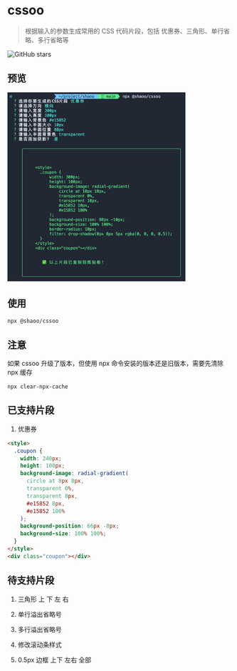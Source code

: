 # cssoo

> 根据输入的参数生成常用的 CSS 代码片段，包括 优惠券、三角形、单行省略、多行省略等

![GitHub stars](https://img.shields.io/node/v/%40shaoo%2Fcssoo?style=for-the-badge)
&nbsp;

## 预览

<img src="./docs/preview.png" width="400">

## 使用

```shell
npx @shaoo/cssoo
```

## 注意

如果 cssoo 升级了版本，但使用 npx 命令安装的版本还是旧版本，需要先清除 npx 缓存

```shell
npx clear-npx-cache
```

## 已支持片段

1. 优惠券

```html
<style>
  .coupon {
    width: 240px;
    height: 100px;
    background-image: radial-gradient(
      circle at 8px 8px,
      transparent 0%,
      transparent 8px,
      #e15852 8px,
      #e15852 100%
    );
    background-position: 66px -8px;
    background-size: 100% 100%;
  }
</style>
<div class="coupon"></div>
```

## 待支持片段

1. 三角形 上 下 左 右

2. 单行溢出省略号

3. 多行溢出省略号

4. 修改滚动条样式

5. 0.5px 边框 上下 左右 全部

